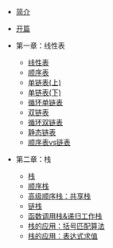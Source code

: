 - [简介](/)

- [开篇](/1-线性表/0-开篇.md)

- 第一章：线性表
  - [线性表](/1-线性表/1-线性表.md)
  - [顺序表](/1-线性表/2-顺序表.md)
  - [单链表(上)](/1-线性表/3-1单链表.md)
  - [单链表(下)](/1-线性表/3-2单链表.md)
  - [循环单链表](/1-线性表/4-循环单链表.md)
  - [双链表](/1-线性表/5-双链表.md)
  - [循环双链表](/1-线性表/6-循环双链表.md)
  - [静态链表](/1-线性表/7-静态链表.md)
  - [顺序表vs链表](/1-线性表/8-顺序表vs链表.md)

- 第二章：栈
  - [栈](/2-栈/1-栈.md)
  - [顺序栈](/2-栈/2-顺序栈.md)
  - [高级顺序栈：共享栈](/2-栈/3-高级顺序栈：共享栈.md)
  - [链栈](/2-栈/4-链栈.md)
  - [函数调用栈&递归工作栈](/2-栈/5-函数调用栈&递归工作栈.md)
  - [栈的应用：括号匹配算法](/2-栈/6-栈的应用：括号匹配算法.md)
  - [栈的应用：表达式求值](/2-栈/7-栈的应用：表达式求值.md)
